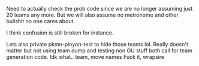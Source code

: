 Need to actually check the prob code since we are no longer assuming just 20 teams any more. But we will also assume no metronome and other bullshit no one cares about.

I think confusion is still broken for instance.

Lets also private pkmn-pinyon-test  to hide those teams lol.
Really doesn't matter but not using team dump and testing non OU stuff both call for team generation code. Idk what.. team, move names
Fuck it, wrapsire

